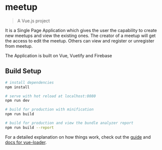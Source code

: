 # meetup

> A Vue.js project

It is a Single Page Application which gives the user the capability to create new meetups and view the existing ones. 
The creator of a meetup will get the access to edit the meetup. 
Others can view and register or unregister from meetup.

The Application is built on
Vue, Vuetify and Firebase

## Build Setup

``` bash
# install dependencies
npm install

# serve with hot reload at localhost:8080
npm run dev

# build for production with minification
npm run build

# build for production and view the bundle analyzer report
npm run build --report
```

For a detailed explanation on how things work, check out the [guide](http://vuejs-templates.github.io/webpack/) and [docs for vue-loader](http://vuejs.github.io/vue-loader).
